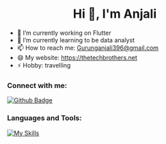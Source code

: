 <h1 align="center">Hi 👋, I'm Anjali </h1>

- 🔭 I’m currently working on Flutter
- 🌱 I’m currently learning to be data analyst
- 📫 How to reach me: Gurunganjali396@gmail.com
- 😄 My website: https://thetechbrothers.net
- ⚡ Hobby: travelling
  
### Connect with me:
<div id="badges">
  <a href="https://github.com/Anjaligrg">
    <img src="https://img.shields.io/badge/Github-white?style=for-the-badge&logo=Github&logoColor=black" alt="Github Badge"/>
  </a>
</div>

### Languages and Tools:
[![My Skills](https://skillicons.dev/icons?i=python,Excel,sqL,github,git,postman,figma,xd&perline=5)](https://skillicons.dev)
